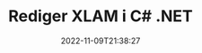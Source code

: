 ---
############################# Static ############################
layout: "auto-gen-editor"
date: 2022-11-09T21:38:27
draft: false
otherformats: doc docx docm dotx xls xlsx xlsm ppt pptx pptm mobi epub html mhtml txt xml csv pdf xps msg

############################# Head ############################
head_title: "XLAM Editor — Rediger XLAM i C# .NET"
head_description: "Hvordan redigerer man XLAM i C# .NET ved hjælp af et par linjer kode? Brug GroupDocs-dokumenter, der behandler API'er til at redigere, opdatere og gemme mere end 30 filformater."

############################# Header ############################
title: "Rediger XLAM i C# .NET"
description: "Effektiv og robust XLAM redigering ved hjælp af serverside GroupDocs.Editor til C# .NET API'er, uden brug af software som Microsoft eller Open Office."
bg_image: "https://cms.admin.containerize.com/templates/aspose/App_Themes/V3/images/bg/header1.png"
bg_overlay: false
button:
    enable: true
    icon: "fas fa-arrow-down"
    label: "Download gratis prøveversion"
    link: "https://downloads.groupdocs.com/editor/net"

############################# SubMenu ############################
submenu:
    enable: true

    left:
        img_alt: "GroupDocs.Editor for .NET"
        image: "https://cms.admin.containerize.com/templates/groupdocs/images/product-logos/90x90-noborder/groupdocs-editor-net.png"
        product: "GroupDocs.Editor"
        platform: ".NET"

    middle:
        button:

            # button loop
            - link: "https://apireference.groupdocs.com/editor/net"
              text: "API-reference"

            # button loop
            - link: "https://github.com/groupdocs-editor"
              text: "Kode eksempler"

            # button loop
            - link: "https://products.groupdocs.app/editor/family"
              text: "Live demoer"

            # button loop
            - link: "https://purchase.groupdocs.com/pricing/editor/net"
              text: "Prissætning"

    right:
        link_download: "https://downloads.groupdocs.com/editor"
        link_learn: "https://docs.groupdocs.com/editor/net"
        link_buy: "https://purchase.groupdocs.com"

############################# About ############################
about:
    enable: true
    title: "Om GroupDocs.Editor for .NET API"
    content: |
        [GroupDocs.Editor for .NET](/da/editor/net/) API er det rigtige valg til at redigere Microsoft Word, Excel, PowerPoint, Open Office dokumenter og præsentationer. GroupDocs.Editor er et selvstændigt API, der er velegnet til serverside- og backend-systemer, hvor høj ydeevne er påkrævet. Det afhænger ikke af nogen software som Microsoft eller Open Office.

############################# Steps ############################
steps:
    enable: true
    title_left: "Trin til redigering af XLAM i C#"
    content_left: |
        [GroupDocs.Editor for .NET](/da/editor/net/) giver en nem og ligetil måde for udviklere at redigere XLAM-filerne ved hjælp af et par linjer kode.
        * Opret en forekomst af klassen 'Editor' med obligatorisk filsti eller strøm og valgfri klassen 'SpreadsheetLoadOptions' og indlæs XLAM-filen
        * Opret og indstil klasseforekomsten `SpreadsheetEditOptions` for filformatet XLAM
        * Kald `Editor.Edit()`-metoden og få et XLAM-dokument i HTML-format, der nemt kan redigeres med enhver WYSIWYG-editor.
        * Kald `Editor.Save()`-metoden og gem den redigerede XLAM-fil ved hjælp af klassen `SpreadsheetSaveOptions`

        
    title_right: "Systemkrav"
    content_right: |
        En grundlæggende dokumentredigering med GroupDocs.Editor for .NET API'er kan udføres ved at implementere nogle få nemme trin. Vores API'er understøttes på alle større platforme og operativsystemer. Før du udfører koden nedenfor, skal du sørge for, at du har følgende forudsætninger installeret på dit system.

        * Operativsystemer: Microsoft Windows, Linux, MacOS
        * Udviklingsmiljøer: Microsoft Visual Studio, Xamarin, MonoDevelop
        * Rammer: .NET Framework, .NET Standard, .NET Core, Mono
        * Få den seneste version af GroupDocs.Editor for .NET downloadet fra [NuGet](https://www.nuget.org/packages/groupdocs.editor)
        
    code: |        
        ```csharp
        // Load the XLAM file into Editor with the optional SpreadsheetLoadOptions
        Editor editor = new Editor("source.xlam", delegate { return new SpreadsheetLoadOptions(); });

        // Create and adjust the edit options
        SpreadsheetEditOptions editOptions = new SpreadsheetEditOptions();
        editOptions.WorksheetIndex = 1;//select a tab (worksheet) to edit

        // Open input XLAM document for edit — obtain an intermediate document, that can be edited
        EditableDocument beforeEdit = editor.Edit(editOptions);

        // Grab XLAM document content and associated resources from editable document
        string content = beforeEdit.GetContent();

        // Send the content to WYSIWYG-editor, edit it there, and send edited content back to the server-side
        // This step simulates a such operation
        string updatedContent = content.Replace("Cell Text", "Edited Cell Text");

        // Grab edited content and resources from WYSIWYG-editor and create a new EditableDocument instance from it
        EditableDocument afterEdit = EditableDocument.FromMarkup(updatedContent, null);

        // Create a save options and select a desired output format
        SpreadsheetSaveOptions saveOptions = new SpreadsheetSaveOptions(Formats.SpreadsheetFormats.Xlam);

        // Save edited XLAM document to the file
        editor.Save(afterEdit, "edited.xlam", saveOptions);
        ```
        
############################# Demos ############################
demos:
    enable: true
    title: "XLAM Editor Live Demoer"
    content: |
        Rediger XLAM lige nu ved at besøge webstedet [GroupDocs.Editor Live Demos](https://products.groupdocs.app/editor/family).
        Live-demoen har følgende fordele
        
############################# More Formats ############################
more_formats:
    enable: true
    title: "Andre understøttede redaktører"
    content: |
        Du kan også redigere andre filformater. Se venligst den komplette liste nedenfor.


############################# Back to top ###############################
back_to_top:
    enable: true
---